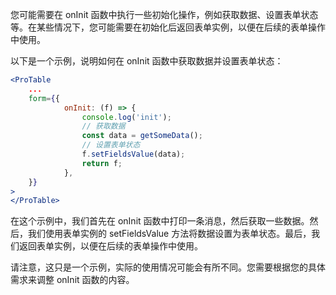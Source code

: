您可能需要在 onInit 函数中执行一些初始化操作，例如获取数据、设置表单状态等。在某些情况下，您可能需要在初始化后返回表单实例，以便在后续的表单操作中使用。

以下是一个示例，说明如何在 onInit 函数中获取数据并设置表单状态：

```jsx
<ProTable
    ...
    form={{
            onInit: (f) => {
                console.log('init');
                // 获取数据
                const data = getSomeData();
                // 设置表单状态
                f.setFieldsValue(data);
                return f;
            },
    }}
>
</ProTable>
```

在这个示例中，我们首先在 onInit 函数中打印一条消息，然后获取一些数据。然后，我们使用表单实例的 setFieldsValue 方法将数据设置为表单状态。最后，我们返回表单实例，以便在后续的表单操作中使用。

请注意，这只是一个示例，实际的使用情况可能会有所不同。您需要根据您的具体需求来调整 onInit 函数的内容。
